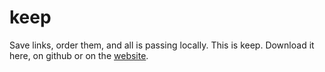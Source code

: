# keep
Save links, order them, and all is passing locally. This is keep. Download it here, on github or on the [website](https://keep.henri.gg).
